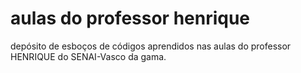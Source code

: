 # aulas do professor henrique
depósito de esboços de códigos aprendidos nas aulas do professor HENRIQUE do SENAI-Vasco da gama.
